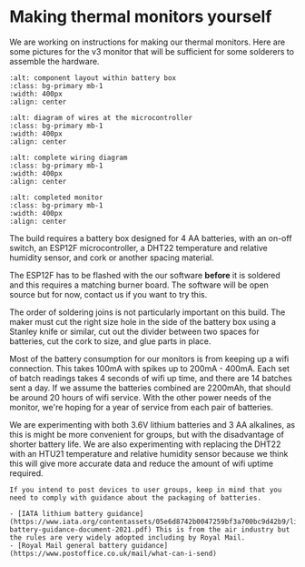 
# Making thermal monitors yourself

We are working on instructions for making our thermal monitors.  Here are some pictures for the v3 monitor that will be sufficient for some solderers to assemble the hardware.  

```{image} /images/making/inside-of-battery-box.jpg
:alt: component layout within battery box
:class: bg-primary mb-1
:width: 400px
:align: center
```


```{image} /images/making/wiring-diagram.jpg
:alt: diagram of wires at the microcontroller
:class: bg-primary mb-1
:width: 400px
:align: center
```

```{image} /images/making/wiring-diagram2.jpg
:alt: complete wiring diagram
:class: bg-primary mb-1
:width: 400px
:align: center
```

```{image} /images/making/completed-build.jpg
:alt: completed monitor
:class: bg-primary mb-1
:width: 400px
:align: center
```

The build requires a battery box designed for 4 AA batteries, with an on-off switch, an ESP12F microcontroller, a DHT22 temperature and relative humidity sensor, and cork or another spacing material.  

The ESP12F has to be flashed with the our software **before** it is soldered and this requires a matching burner board. The software will be open source but for now, contact us if you want to try this.

The order of soldering joins is not particularly important on this build.  The maker must cut the right size hole in the side of the battery box using a Stanley knife or similar, cut out the divider between two spaces for batteries, cut the cork to size, and glue parts in place.

Most of the battery consumption for our monitors is from keeping up a wifi connection.  This takes 100mA with spikes up to 200mA - 400mA. Each set of batch readings takes 4 seconds of wifi up time, and there are 14 batches sent a day. If we assume the batteries combined are 2200mAh, that should be around 20 hours of wifi service.  With the other power needs of the monitor, we're hoping for a year of service from each pair of batteries.

We are experimenting with both 3.6V lithium batteries and 3 AA alkalines, as this is might be more convenient for groups, but with the disadvantage of shorter battery life.   We are also experimenting with replacing the DHT22 with an HTU21 temperature and relative humidity sensor because we think this will give more accurate data and reduce the amount of wifi uptime required.

```{admonition} Important
If you intend to post devices to user groups, keep in mind that you need to comply with guidance about the packaging of batteries.

- [IATA lithium battery guidance](https://www.iata.org/contentassets/05e6d8742b0047259bf3a700bc9d42b9/lithium-battery-guidance-document-2021.pdf) This is from the air industry but the rules are very widely adopted including by Royal Mail.
- [Royal Mail general battery guidance](https://www.postoffice.co.uk/mail/what-can-i-send)
```